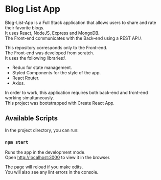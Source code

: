 # Blog List App

Blog-List-App is a Full Stack application that allows users to share and rate their favorite blogs.\
It uses React, NodeJS, Express and MongoDB.\
The Front-end communicates with the Back-end using a REST API.\

This repository corresponds only to the Front-end.\
The Front-end was developed from scratch.\
It uses the following libraries:\

* Redux for state management.
* Styled Components for the style of the app.
* React Router.
* Axios.

In order to work, this application requires both back-end and front-end working simultaneously.\
This project was bootstrapped with Create React App.

## Available Scripts

In the project directory, you can run:

### `npm start`

Runs the app in the development mode.\
Open [http://localhost:3000](http://localhost:3000) to view it in the browser.

The page will reload if you make edits.\
You will also see any lint errors in the console.


